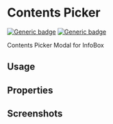 # Contents Picker
[![Generic badge](https://img.shields.io/badge/GROUP-infobox-blue.svg)]()
[![Generic badge](https://img.shields.io/badge/SIZE-molecules-orange.svg)]()

Contents Picker Modal for InfoBox

## Usage

## Properties

## Screenshots

